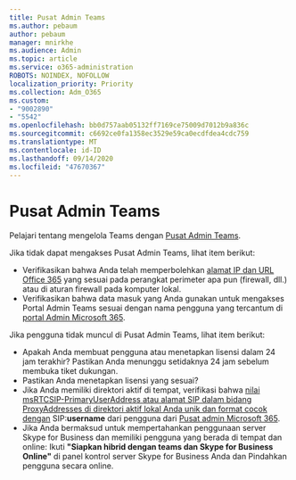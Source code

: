 ```yaml
---
title: Pusat Admin Teams
ms.author: pebaum
author: pebaum
manager: mnirkhe
ms.audience: Admin
ms.topic: article
ms.service: o365-administration
ROBOTS: NOINDEX, NOFOLLOW
localization_priority: Priority
ms.collection: Adm_O365
ms.custom:
- "9002890"
- "5542"
ms.openlocfilehash: bb0d757aab05132ff7169ce75009d7012b9a836c
ms.sourcegitcommit: c6692ce0fa1358ec3529e59ca0ecdfdea4cdc759
ms.translationtype: MT
ms.contentlocale: id-ID
ms.lasthandoff: 09/14/2020
ms.locfileid: "47670367"
---
```

# <a name="teams-admin-center"></a>Pusat Admin Teams

Pelajari tentang mengelola Teams dengan [Pusat Admin Teams](https://docs.microsoft.com/microsoftteams/manage-teams-skypeforbusiness-admin-center).

Jika tidak dapat mengakses Pusat Admin Teams, lihat item berikut:

- Verifikasikan bahwa Anda telah memperbolehkan [alamat IP dan URL Office 365](https://docs.microsoft.com/Office365/Enterprise/office-365-ip-web-service) yang sesuai pada perangkat perimeter apa pun (firewall, dll.) atau di aturan firewall pada komputer lokal.
- Verifikasikan bahwa data masuk yang Anda gunakan untuk mengakses Portal Admin Teams sesuai dengan nama pengguna yang tercantum di [portal Admin Microsoft 365](https://admin.microsoft.com/Adminportal/Home?source=applauncher#/users).

Jika pengguna tidak muncul di Pusat Admin Teams, lihat item berikut:

- Apakah Anda membuat pengguna atau menetapkan lisensi dalam 24 jam terakhir? Pastikan Anda menunggu setidaknya 24 jam sebelum membuka tiket dukungan.
- Pastikan Anda menetapkan lisensi yang sesuai?
- Jika Anda memiliki direktori aktif di tempat, verifikasi bahwa [nilai msRTCSIP-PrimaryUserAddress atau alamat SIP dalam bidang ProxyAddresses di direktori aktif lokal Anda unik dan format cocok dengan](https://docs.microsoft.com/skypeforbusiness/troubleshoot/online-configuration/msrtcsip-primaryuseraddress-proxyaddaddress) SIP:**username** dari pengguna dari [Pusat admin Microsoft 365](https://admin.microsoft.com/Adminportal/Home?source=applauncher#/users).
- Jika Anda bermaksud untuk mempertahankan penggunaan server Skype for Business dan memiliki pengguna yang berada di tempat dan online: Ikuti **"Siapkan hibrid dengan teams dan Skype for Business Online"** di panel kontrol server Skype for Business Anda dan Pindahkan pengguna secara online.
